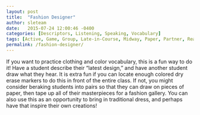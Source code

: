 ```yaml
---
layout: post
title:  "Fashion Designer"
author: sleteam
date:   2015-07-24 12:00:46 -0400
categories: [Descriptors, Listening, Speaking, Vocabulary]
tags: [Active, Game, Group, Late-in-Course, Midway, Paper, Partner, Realia]
permalink: /fashion-designer/
---
```

If you want to practice clothing and color vocabulary, this is a fun way to do it! Have a student describe their “latest design,” and have another student draw what they hear. It is extra fun if you can locate enough colored dry erase markers to do this in front of the entire class. If not, you might consider beraking students into pairs so that they can draw on pieces of paper, then tape up all of their masterpieces for a fashion gallery. You can also use this as an opportunity to bring in traditional dress, and perhaps have that inspire their own creations!